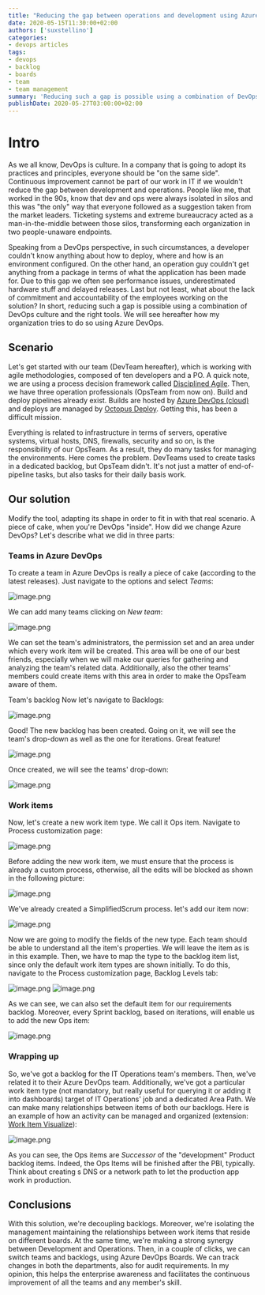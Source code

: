 ```yaml
---
title: "Reducing the gap between operations and development using Azure DevOps"
date: 2020-05-15T11:30:00+02:00
authors: ['suxstellino']
categories:
- devops articles
tags:
- devops
- backlog
- boards
- team
- team management
summary: 'Reducing such a gap is possible using a combination of DevOps culture and the right tools. We will see how my organization tries to do so using Azure DevOps.'
publishDate: 2020-05-27T03:00:00+02:00
---
```


# Intro

As we all know, DevOps is culture. In a company that is going to adopt its practices and principles, everyone should be "on the same side". Continuous improvement cannot be part of our work in IT if we wouldn't reduce the gap between development and operations. People like me, that worked in the 90s, know that dev and ops were always isolated in silos and this was "the only" way that everyone followed as a suggestion taken from the market leaders. Ticketing systems and extreme bureaucracy acted as a man-in-the-middle between those silos, transforming each organization in two people-unaware endpoints.

Speaking from a DevOps perspective, in such circumstances, a developer couldn't know anything about how to deploy, where and how is an environment configured. On the other hand, an operation guy couldn't get anything from a package in terms of what the application has been made for. Due to this gap we often see performance issues, underestimated hardware stuff and delayed releases. Last but not least, what about the lack of commitment and accountability of the employees working on the solution? In short, reducing such a gap is possible using a combination of DevOps culture and the right tools. We will see hereafter how my organization tries to do so using Azure DevOps.

## Scenario

Let's get started with our team (DevTeam hereafter), which is working with agile methodologies, composed of ten developers and a PO. A quick note, we are using a process decision framework called [Disciplined Agile](https://www.disciplinedagileconsortium.org). Then, we have three operation professionals (OpsTeam from now on). Build and deploy pipelines already exist. Builds are hosted by [Azure DevOps (cloud)](https://azure.microsoft.com/it-it/services/devops/) and deploys are managed by [Octopus Deploy](https://octopus.com/). Getting this, has been a difficult mission.

Everything is related to infrastructure in terms of servers, operative systems, virtual hosts, DNS, firewalls, security and so on, is the responsibility of our OpsTeam. As a result, they do many tasks for managing the environments. Here comes the problem. DevTeams used to create tasks in a dedicated backlog, but OpsTeam didn't. It's not just a matter of end-of-pipeline tasks, but also tasks for their daily basis work.

## Our solution

Modify the tool, adapting its shape in order to fit in with that real scenario. A piece of cake, when you're DevOps "inside". How did we change Azure DevOps? Let's describe what we did in three parts:

### Teams in Azure DevOps

To create a team in Azure DevOps is really a piece of cake (according to the latest releases). Just navigate to the options and select _Teams_:

![image.png](post01-01-team-on-azuredevops.png)

We can add many teams clicking on _New team_:

![image.png](post01-02-new-team.png)

We can set the team's administrators, the permission set and an area under which every work item will be created. This area will be one of our best friends, especially when we will make our queries for gathering and analyzing the team's related data. Additionally, also the other teams' members could create items with this area in order to make the OpsTeam aware of them.

Team's backlog
Now let's navigate to Backlogs:

![image.png](post01-03-backlogs.png)

Good! The new backlog has been created. Going on it, we will see the team's drop-down as well as the one for iterations. Great feature!

![image.png](post01-04-sprints.png)

Once created, we will see the teams' drop-down:

![image.png](post01-05-team-switch.png)

### Work items

Now, let's create a new work item type. We call it Ops item. Navigate to Process customization page:

![image.png](post01-06-process.png)

Before adding the new work item, we must ensure that the process is already a custom process, otherwise, all the edits will be blocked as shown in the following picture:

![image.png](post01-07-process-custom.png)

We've already created a SimplifiedScrum process. let's add our item now:

![image.png](post01-07-workitemtype.png)

Now we are going to modify the fields of the new type. Each team should be able to understand all the item's properties. We will leave the item as is in this example. Then, we have to map the type to the backlog item list, since only the default work item types are shown initially. To do this, navigate to the Process customization page, Backlog Levels tab:

![image.png](post01-08-process-add-workitemtype-1.png)
![image.png](post01-09-process-add-workitemtype-2.png)

As we can see, we can also set the default item for our requirements backlog. Moreover, every Sprint backlog, based on iterations, will enable us to add the new Ops item:

![image.png](post01-10-new-workitem.png)

### Wrapping up

So, we've got a backlog for the IT Operations team's members. Then, we've related it to their Azure DevOps team. Additionally, we've got a particular work item type (not mandatory, but really useful for querying it or adding it into dashboards) target of IT Operations' job and a dedicated Area Path. We can make many relationships between items of both our backlogs. Here is an example of how an activity can be managed and organized (extension: [Work Item Visualize](https://marketplace.visualstudio.com/items?itemName=ms-devlabs.WorkItemVisualization)):

![image.png](post01-11-workitem-visualize.png)

As you can see, the Ops items are _Successor_ of the "development" Product backlog items. Indeed, the Ops Items will be finished after the PBI, typically. Think about creating s DNS or a network path to let the production app work in production.

## Conclusions

With this solution, we're decoupling backlogs. Moreover, we're isolating the management maintaining the relationships between work items that reside on different boards. At the same time, we're making a strong synergy between Development and Operations.
Then, in a couple of clicks, we can switch teams and backlogs, using Azure DevOps Boards. We can track changes in both the departments, also for audit requirements. In my opinion, this helps the enterprise awareness and facilitates the continuous improvement of all the teams and any member's skill.
